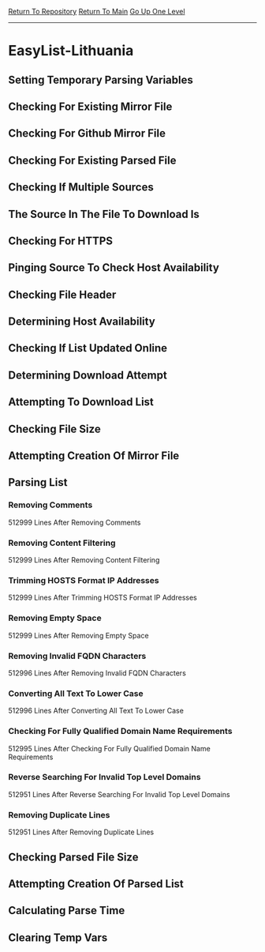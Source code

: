 [Return To Repository](https://github.com/deathbybandaid/piholeparser/)
[Return To Main](https://github.com/deathbybandaid/piholeparser/blob/master/RecentRunLogs/Mainlog.md)
[Go Up One Level](https://github.com/deathbybandaid/piholeparser/blob/master/RecentRunLogs/TopLevelScripts/30-Processing-Blacklists.md)
____________________________________
# EasyList-Lithuania
## Setting Temporary Parsing Variables
## Checking For Existing Mirror File
## Checking For Github Mirror File
## Checking For Existing Parsed File
## Checking If Multiple Sources
## The Source In The File To Download Is
## Checking For HTTPS
## Pinging Source To Check Host Availability
## Checking File Header
## Determining Host Availability
## Checking If List Updated Online
## Determining Download Attempt
## Attempting To Download List
## Checking File Size
## Attempting Creation Of Mirror File
## Parsing List
### Removing Comments
512999 Lines After Removing Comments
### Removing Content Filtering
512999 Lines After Removing Content Filtering
### Trimming HOSTS Format IP Addresses
512999 Lines After Trimming HOSTS Format IP Addresses
### Removing Empty Space
512999 Lines After Removing Empty Space
### Removing Invalid FQDN Characters
512996 Lines After Removing Invalid FQDN Characters
### Converting All Text To Lower Case
512996 Lines After Converting All Text To Lower Case
### Checking For Fully Qualified Domain Name Requirements
512995 Lines After Checking For Fully Qualified Domain Name Requirements
### Reverse Searching For Invalid Top Level Domains
512951 Lines After Reverse Searching For Invalid Top Level Domains
### Removing Duplicate Lines
512951 Lines After Removing Duplicate Lines
## Checking Parsed File Size
## Attempting Creation Of Parsed List
## Calculating Parse Time
## Clearing Temp Vars

